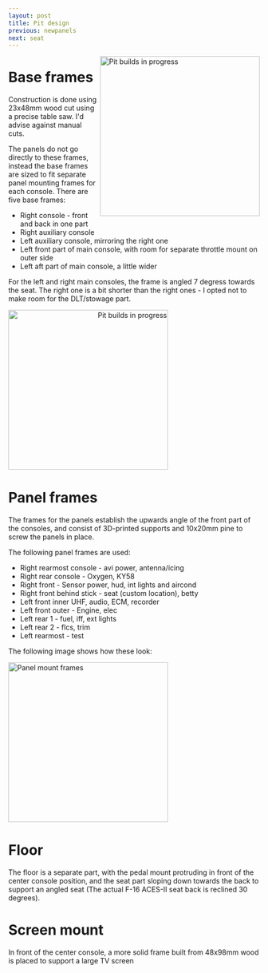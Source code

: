 ```yaml
---
layout: post
title: Pit design
previous: newpanels
next: seat
---
```


<a href="/viperpit/images/full_frames.jpg" border="0"><img align="right" width="320" src="/viperpit/images/full_frames.jpg" alt="Pit builds in progress" /></a>

# Base frames

 Construction is done using 23x48mm wood cut using a precise table saw. I'd advise against manual cuts.

 The panels do not go directly to these frames, instead the base frames are sized to fit separate panel mounting frames for each console. There are five base frames:

* Right console - front and back in one part
* Right auxiliary console
* Left auxiliary console, mirroring the right one
* Left front part of main console, with room for separate throttle mount on outer side
* Left aft part of main console, a little wider

For the left and right main consoles, the frame is angled 7 degress towards the seat. The right one is a bit shorter than the right ones - I opted not to make room for the DLT/stowage part.

<a href="/viperpit/images/right_console_frame.jpg" align="right" border="0"><img width="320" src="/viperpit/images/right_console_frame.jpg" alt="Pit builds in progress" /></a>

# Panel frames

The frames for the panels establish the upwards angle of the front part of the consoles, and consist of 3D-printed supports and 10x20mm pine to screw the panels in place.

The following panel frames are used:

* Right rearmost console - avi power, antenna/icing
* Right rear console - Oxygen, KY58
* Right front - Sensor power, hud, int lights and aircond
* Right front behind stick - seat (custom location), betty
* Left front inner UHF, audio, ECM, recorder
* Left front outer - Engine, elec
* Left rear 1 - fuel, iff, ext lights
* Left rear 2 - flcs, trim
* Left rearmost - test

The following image shows how these look:

<a href="/viperpit/images/throttle_mount.jpg" border="0"><img width="320" src="/viperpit/images/throttle_mount.jpg" alt="Panel mount frames" /></a>

# Floor

The floor is a separate part, with the pedal mount protruding in front of the center console position, and the seat part sloping down towards the back to support an angled seat (The actual F-16 ACES-II seat back is reclined 30 degrees).

# Screen mount

In front of the center console, a more solid frame built from 48x98mm wood is placed to support a large TV screen
